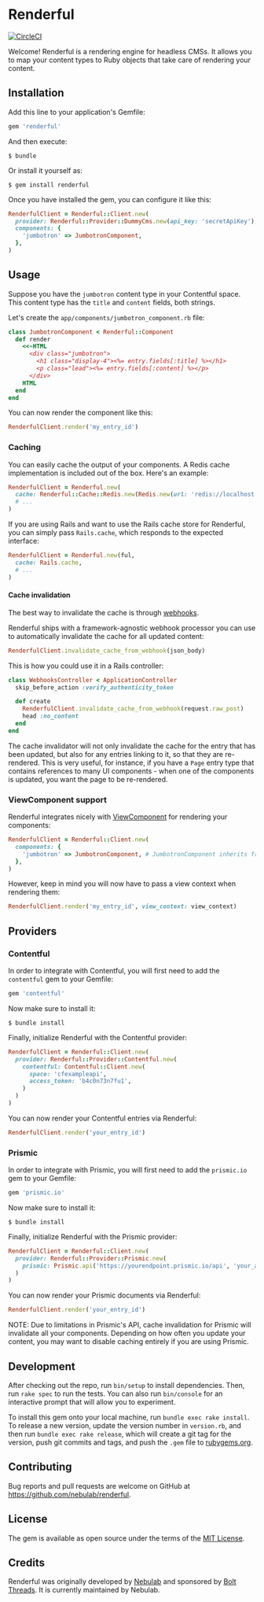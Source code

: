 # Renderful

[![CircleCI](https://circleci.com/gh/nebulab/renderful.svg?style=svg)](https://circleci.com/gh/nebulab/renderful)

Welcome! Renderful is a rendering engine for headless CMSs. It allows you to map your content types
to Ruby objects that take care of rendering your content.

## Installation

Add this line to your application's Gemfile:

```ruby
gem 'renderful'
```

And then execute:

```console
$ bundle
```

Or install it yourself as:

```console
$ gem install renderful
```

Once you have installed the gem, you can configure it like this:

```ruby
RenderfulClient = Renderful::Client.new(
  provider: Renderful::Provider::DummyCms.new(api_key: 'secretApiKey'), # see "Providers"
  components: {
    'jumbotron' => JumbotronComponent,
  },
)
``` 

## Usage

Suppose you have the `jumbotron` content type in your Contentful space. This content type has the
`title` and `content` fields, both strings.

Let's create the `app/components/jumbotron_component.rb` file:

```ruby
class JumbotronComponent < Renderful::Component
  def render
    <<~HTML
      <div class="jumbotron">
        <h1 class="display-4"><%= entry.fields[:title] %></h1>
        <p class="lead"><%= entry.fields[:content] %></p>
      </div>
    HTML
  end
end
```

You can now render the component like this:

```ruby
RenderfulClient.render('my_entry_id')
```

### Caching

You can easily cache the output of your components. A Redis cache implementation is included out of
the box. Here's an example:

```ruby
RenderfulClient = Renderful.new(
  cache: Renderful::Cache::Redis.new(Redis.new(url: 'redis://localhost:6379')),
  # ...
)
``` 

If you are using Rails and want to use the Rails cache store for Renderful, you can simply pass
`Rails.cache`, which responds to the expected interface:

```ruby
RenderfulClient = Renderful.new(ful,
  cache: Rails.cache,
  # ...
)
``` 

#### Cache invalidation

The best way to invalidate the cache is through [webhooks](https://www.contentful.com/developers/docs/concepts/webhooks/).

Renderful ships with a framework-agnostic webhook processor you can use to automatically invalidate
the cache for all updated content:

```ruby
RenderfulClient.invalidate_cache_from_webhook(json_body)
```

This is how you could use it in a Rails controller:

```ruby
class WebhooksController < ApplicationController
  skip_before_action :verify_authenticity_token

  def create
    RenderfulClient.invalidate_cache_from_webhook(request.raw_post)
    head :no_content
  end
end
```

The cache invalidator will not only invalidate the cache for the entry that has been updated, but
also for any entries linking to it, so that they are re-rendered. This is very useful, for instance,
if you have a `Page` entry type that contains references to many UI components - when one of the
components is updated, you want the page to be re-rendered.

### ViewComponent support

Renderful integrates nicely with [ViewComponent](https://github.com/github/view_component) for
rendering your components:

```ruby
RenderfulClient = Renderful::Client.new(
  components: {
    'jumbotron' => JumbotronComponent, # JumbotronComponent inherits from ViewComponent::Base
  },
)
``` 

However, keep in mind you will now have to pass a view context when rendering them:

```ruby
RenderfulClient.render('my_entry_id', view_context: view_context)
```

## Providers

### Contentful

In order to integrate with Contentful, you will first need to add the `contentful` gem to your
Gemfile:

```ruby
gem 'contentful'
```

Now make sure to install it:

```console
$ bundle install
```

Finally, initialize Renderful with the Contentful provider:

```ruby
RenderfulClient = Renderful::Client.new(
  provider: Renderful::Provider::Contentful.new(
    contentful: Contentful::Client.new(
      space: 'cfexampleapi',
      access_token: 'b4c0n73n7fu1',
    )
  )
)
```

You can now render your Contentful entries via Renderful:

```ruby
RenderfulClient.render('your_entry_id')
```

### Prismic

In order to integrate with Prismic, you will first need to add the `prismic.io` gem to your Gemfile:

```ruby
gem 'prismic.io'
```

Now make sure to install it:

```console
$ bundle install
```

Finally, initialize Renderful with the Prismic provider:

```ruby
RenderfulClient = Renderful::Client.new(
  provider: Renderful::Provider::Prismic.new(
    prismic: Prismic.api('https://yourendpoint.prismic.io/api', 'your_access_token')
  )
)
```

You can now render your Prismic documents via Renderful:

```ruby
RenderfulClient.render('your_entry_id')
```

NOTE: Due to limitations in Prismic's API, cache invalidation for Prismic will invalidate all your
components. Depending on how often you update your content, you may want to disable caching entirely
if you are using Prismic.

## Development

After checking out the repo, run `bin/setup` to install dependencies. Then, run `rake spec` to run 
the tests. You can also run `bin/console` for an interactive prompt that will allow you to 
experiment.

To install this gem onto your local machine, run `bundle exec rake install`. To release a new 
version, update the version number in `version.rb`, and then run `bundle exec rake release`, which 
will create a git tag for the version, push git commits and tags, and push the `.gem` file to 
[rubygems.org](https://rubygems.org).

## Contributing

Bug reports and pull requests are welcome on GitHub at https://github.com/nebulab/renderful.

## License

The gem is available as open source under the terms of the [MIT License](https://opensource.org/licenses/MIT).

## Credits

Renderful was originally developed by [Nebulab](https://nebulab.it) and sponsored by
[Bolt Threads](https://www.boltthreads.com). It is currently maintained by Nebulab.
